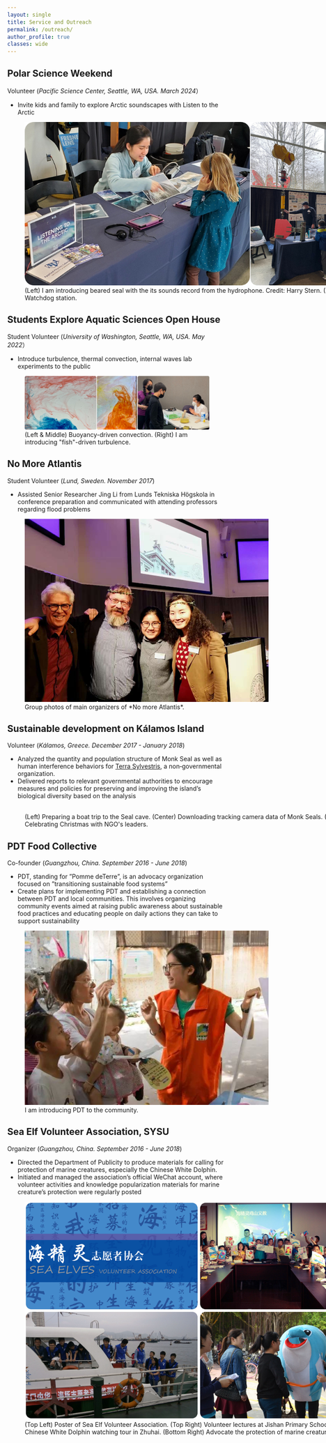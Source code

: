 ```yaml
---
layout: single
title: Service and Outreach
permalink: /outreach/
author_profile: true
classes: wide
---
```


## Polar Science Weekend
Volunteer (*Pacific Science Center, Seattle, WA, USA. March 2024*）
* Invite kids and family to explore Arctic soundscapes with Listen to the Arctic

<figure style="width: 800px" class="align-center">
  <img src="/assets/images/PSW24.jpg" alt="">
  <figcaption> (Left) I am introducing beared seal with the its sounds record from the hydrophone. Credit: Harry Stern. (Right) Watchdog station. </figcaption>
</figure> 

## Students Explore Aquatic Sciences Open House
Student Volunteer (*University of Washington, Seattle, WA, USA. May 2022*）
* Introduce turbulence, thermal convection, internal waves lab experiments to the public

<figure class="align-center">
  <img src="/assets/images/AquaOpenH.jpg" alt="">
  <figcaption> (Left & Middle) Buoyancy-driven convection. (Right) I am introducing "fish"-driven turbulence. </figcaption>
</figure> 

## No More Atlantis
Student Volunteer (*Lund, Sweden. November 2017*)
* Assisted Senior Researcher Jing Li from Lunds Tekniska Högskola in conference preparation and communicated with attending professors regarding flood problems

<figure style="width: 560px" class="align-center">
  <img src="/assets/images/Lund_conf.jpg" alt="">
  <figcaption> Group photos of main organizers of *No more Atlantis*. </figcaption>
</figure> 

## Sustainable development on Kálamos Island
Volunteer (*Kálamos, Greece. December 2017 - January 2018*)
* Analyzed the quantity and population structure of Monk Seal as well as human interference behaviors for <a href="https://www.terrasylvestris.org/">Terra Sylvestris</a>, a non‑governmental organization.
* Delivered reports to relevant governmental authorities to encourage measures and policies for preserving and improving the island’s biological diversity based on the analysis

<figure style="width: 800px" class="align-center">
  <img src="/assets/images/Greece.jpg" alt="">
  <figcaption>(Left) Preparing a boat trip to the Seal cave. (Center) Downloading tracking camera data of Monk Seals. (Right) Celebrating Christmas with NGO's leaders. </figcaption>
</figure> 

## PDT Food Collective
Co-founder (*Guangzhou, China. September 2016 - June 2018*)
* PDT, standing for ”Pomme deTerre”, is an advocacy organization focused on ”transitioning sustainable food systems”
* Create plans for implementing PDT and establishing a connection between PDT and local communities. This involves organizing community events aimed at raising public awareness about sustainable food practices and educating people on daily actions they can take to support sustainability

<figure style="width: 560px" class="align-center">
  <img src="/assets/images/PDT.jpg" alt="">
  <figcaption> I am introducing PDT to the community. </figcaption>
</figure> 

## Sea Elf Volunteer Association, SYSU
Organizer (*Guangzhou, China. September 2016 - June 2018*)
* Directed the Department of Publicity to produce materials for calling for protection of marine creatures, especially the Chinese White Dolphin.
* Initiated and managed the association’s official WeChat account, where volunteer activities and knowledge popularization materials for marine creature’s protection were regularly posted

<figure style="width: 800px" class="align-center">
  <img src="/assets/images/SeaElf.jpg" alt="">
  <figcaption>(Top Left) Poster of Sea Elf Volunteer Association. (Top Right) Volunteer lectures at Jishan Primary School. (Bottom Left) Chinese White Dolphin watching tour in Zhuhai. (Bottom Right) Advocate the protection of marine creatures to the public. </figcaption>
</figure> 

